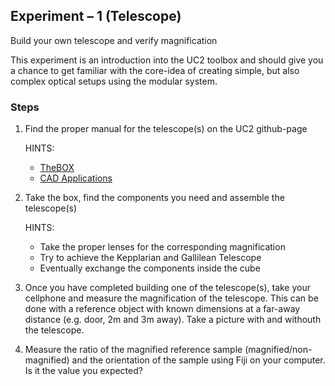 ## Experiment – 1 (Telescope) 
Build your own telescope and verify magnification 

This experiment is an introduction into the UC2 toolbox and should give you a chance to get familiar with the core-idea of creating simple, but also complex optical setups using the modular system. 

### Steps

1. Find the proper manual for the telescope(s) on the UC2 github-page 

	HINTS: 
	
	- [TheBOX](https://github.com/bionanoimaging/UC2-GIT/tree/master/TheBOX)
	- [CAD Applications](https://github.com/bionanoimaging/UC2-GIT/tree/master/CAD)

2. Take the box, find the components you need and assemble the telescope(s) 

	HINTS: 
	
	- Take the proper lenses for the corresponding magnification
	- Try to achieve the Kepplarian and Gallilean Telescope 
	- Eventually exchange the components inside the cube 


3. Once you have completed building one of the telescope(s), take your cellphone and measure the magnification of the telescope. This can be done with a reference object with known dimensions at a far-away distance (e.g. door, 2m and 3m away). Take a picture with and withouth the telescope. 

4. Measure the ratio of the magnified reference sample (magnified/non-magnified) and the orientation of the sample using Fiji on your computer. Is it the value you expected? 